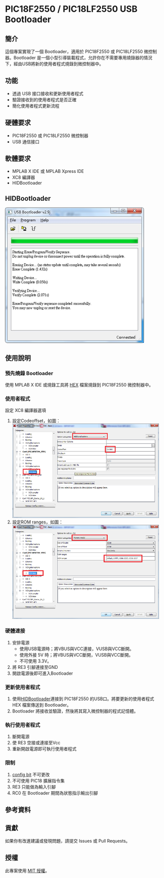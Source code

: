 # PIC18F2550 / PIC18LF2550 USB Bootloader
## 簡介
這個專案實現了一個 Bootloader，適用於 PIC18F2550 或 PIC18LF2550 微控制器。Bootloader 是一個小型引導裝載程式，允許你在不需要專用燒錄器的情況下，經由USB將新的使用者程式燒錄到微控制器中。

## 功能
- 透過 USB 接口接收和更新使用者程式
- 驗證接收到的使用者程式是否正確
- 簡化使用者程式更新流程

## 硬體要求
- PIC18F2550 或 PIC18LF2550 微控制器
- USB 通信接口

## 軟體要求
- MPLAB X IDE 或 MPLAB Xpress IDE
- XC8 編譯器
- HIDBootloader

## HIDBootloader
![HIDBootloader](https://github.com/SuperRockManZero/PIC18F2550-Bootloader/blob/main/Photo/p2.jpg)

## 使用說明
### 預先燒錄 Bootloader
使用 MPLAB X IDE 或燒錄工具將 [HEX](https://github.com/SuperRockManZero/PIC18F2550-Bootloader/blob/main/Code/production/Bootloader_PIC18F2550.production.hex) 檔案燒錄到 PIC18F2550 微控制器中。
### 使用者程式
設定 XC8 編譯器選項
1. 設定Codeoffset，如圖：
   ![Codeoffset](https://github.com/SuperRockManZero/PIC18F2550-Bootloader/blob/main/Photo/Required_Application_Project_Codeoffset_Linker_Settings_for_XC8.png)
2. 設定ROM ranges，如圖：
   ![ROM ranges](https://github.com/SuperRockManZero/PIC18F2550-Bootloader/blob/main/Photo/Required_Application_Project_ROM_Ranges_Linker_Settings_for_XC8.png)
### 硬體連接
1. 安排電源
    - 使用USB電源時；將VBUS與VCC連接，VUSB與VCC斷開。
    - 使用外接 5V 時；將VBUS與VCC斷開，VUSB與VCC斷開。
    - 不可使用 3.3V。
2. 將 RE3 引腳連接至GND
3. 開啟電源後即可進入Bootloader
### 更新使用者程式
1. 使用[HIDBootloader](https://github.com/SuperRockManZero/PIC18F2550-Bootloader/blob/main/Manual%20and%20Win%20APP/Win/HIDBootloader.exe)連接到 PIC18F2550 的USB口。將要更新的使用者程式 HEX 檔案傳送到 Bootloader。
2.  Bootloader 將接收並驗證，然後將其寫入微控制器的程式記憶體。
### 執行使用者程式
1. 斷開電源
2. 使 RE3 空接或連接至Vcc
3. 重新開啟電源即可執行使用者程式
### 限制
1. [config bit](https://github.com/SuperRockManZero/PIC18F2550-Bootloader/blob/main/Manual%20and%20Win%20APP/config_bit.txt) 不可更改
2. 不可使用 PIC18 擴展指令集
3. RE3 只能做為輸入引腳
4. RC0 在 Bootloader 期間為狀態指示輸出引腳

## 參考資料

## 貢獻
如果你有改進建議或發現問題，請提交 Issues 或 Pull Requests。

## 授權
此專案使用 [MIT 授權](LICENSE)。
